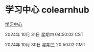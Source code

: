 # 学习中心 colearnhub
[学习中心](http://219.139.197.74:56308/colearnhub/)

2024年 10月 31日 星期四 04:50:02 CST

2024年 10月 30日 星期三 20:50:02 GMT
